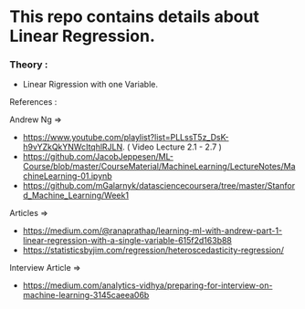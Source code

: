 # This repo contains details about Linear Regression.

### Theory : 
- Linear Rigression with one Variable.

References :

Andrew Ng =>
 - https://www.youtube.com/playlist?list=PLLssT5z_DsK-h9vYZkQkYNWcItqhlRJLN. ( Video Lecture 2.1 - 2.7 )
 - https://github.com/JacobJeppesen/ML-Course/blob/master/CourseMaterial/MachineLearning/LectureNotes/MachineLearning-01.ipynb
 - https://github.com/mGalarnyk/datasciencecoursera/tree/master/Stanford_Machine_Learning/Week1
 
Articles =>
 - https://medium.com/@ranaprathap/learning-ml-with-andrew-part-1-linear-regression-with-a-single-variable-615f2d163b88
 - https://statisticsbyjim.com/regression/heteroscedasticity-regression/
 
Interview Article =>
 - https://medium.com/analytics-vidhya/preparing-for-interview-on-machine-learning-3145caeea06b
 
